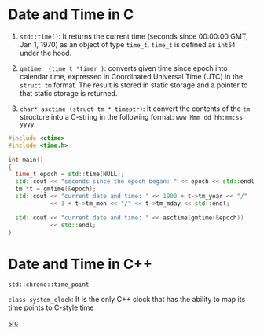 # Date and Time in C
1. `std::time()`: It returns the current time (seconds since 00:00:00 GMT, Jan 1, 1970) as an object of type `time_t`. `time_t` is defined as `int64` under the hood.

2. `gmtime  (time_t *timer )`: converts given time since epoch into calendar time, expressed in Coordinated Universal Time (UTC) in the `struct tm` format. 
The result is stored in static storage and a pointer to that static storage is returned.


3. `char* asctime (struct tm * timeptr)`: It convert the contents of the `tm` structure into a C-string in the following format: `www Mmm dd hh:mm:ss yyyy`

```cpp
#include <ctime>
#include <time.h>

int main() 
{
  time_t epoch = std::time(NULL);
  std::cout << "seconds since the epoch began: " << epoch << std::endl;
  tm *t = gmtime(&epoch);
  std::cout << "current date and time: " << 1900 + t->tm_year << "/"
            << 1 + t->tm_mon << "/" << t->tm_mday << std::endl;

  std::cout << "current date and time: " << asctime(gmtime(&epoch))
            << std::endl;
}
```

# Date and Time in C++

`std::chrono::time_point`

`class system_clock`: It is the only C++ clock that has the ability to map its time points to C-style time

[src](../src/date_time.cpp)